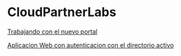 # CloudPartnerLabs

[Trabajando con el nuevo portal](https://github.com/levalencia/CloudPartnerLabs/tree/master/Trabajando%20con%20el%20nuevo%20portal)

[Aplicacion Web con autenticacion con el directorio activo](https://github.com/levalencia/CloudPartnerLabs/tree/master/Trabajando%20con%20el%20nuevo%20portal)